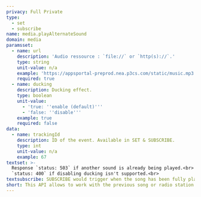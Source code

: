 ```yaml
---
privacy: Full Private
type:
  - set
  - subscribe
name: media.playAlternateSound
domain: media
paramsset:
  - name: url
    description: 'Audio ressource : `file://` or `http(s)://`.'
    type: string
    unit-value: n/a
    example: 'https://appsportal-preprod.nea.p3cs.com/static/music.mp3'
    required: true
  - name: ducking
    description: Ducking effect.
    type: boolean
    unit-value:
      - 'true: ''enable (default)'''
      - 'false: ''disable'''
    example: true
    required: false
data:
  - name: trackingId
    description: ID of the event. Available in SET & SUBSCRIBE.
    type: int
    unit-value: n/a
    example: 67
textset: >-
  Response `status: 503` if another sound is already being played.<br> Response
  `status: 400` if disabling ducking isn't supported.<br>
textsubscribe: SUBSCRIBE would trigger when the song has been fully played.
short: This API allows to work with the previous song or radio station function.
---
```


